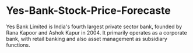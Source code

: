 # Yes-Bank-Stock-Price-Forecaste
Yes Bank Limited is India's fourth largest private sector bank, founded by Rana Kapoor and Ashok Kapur in 2004. It primarily operates as a corporate bank, with retail banking and also asset management as subsidiary functions.
